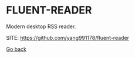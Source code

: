 # FLUENT-READER

 Modern desktop RSS reader.
 
 SITE: https://github.com/yang991178/fluent-reader

 [Go back](https://portable-linux-apps.github.io/apps.html)
